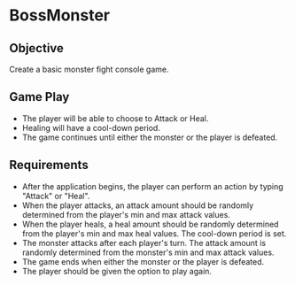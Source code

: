 # BossMonster

## Objective
Create a basic monster fight console game.

## Game Play
- The player will be able to choose to Attack or Heal.
- Healing will have a cool-down period.
- The game continues until either the monster or the player is defeated.

## Requirements
- After the application begins, the player can perform an action by typing "Attack" or "Heal".
- When the player attacks, an attack amount should be randomly determined from the player's min and max attack values.
- When the player heals, a heal amount should be randomly determined from the player's min and max heal values. The cool-down period is set.
- The monster attacks after each player's turn. The attack amount is randomly determined from the monster's min and max attack values.
- The game ends when either the monster or the player is defeated.
- The player should be given the option to play again.
